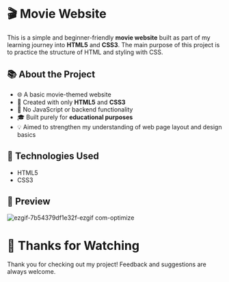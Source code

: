 # 🎬 Movie Website

This is a simple and beginner-friendly **movie website** built as part of my learning journey into **HTML5** and **CSS3**. The main purpose of this project is to practice the structure of HTML and styling with CSS.

## 📚 About the Project

- 🌐 A basic movie-themed website
- 🎨 Created with only **HTML5** and **CSS3**
- 🧩 No JavaScript or backend functionality
- 🎓 Built purely for **educational purposes**
- 💡 Aimed to strengthen my understanding of web page layout and design basics

## 🚀 Technologies Used

- HTML5
- CSS3

## 📸 Preview
![ezgif-7b54379df1e32f-ezgif com-optimize](https://github.com/user-attachments/assets/0f0087c1-23f2-4d06-b548-84a3cc3a0e37)

# 🙏 Thanks for Watching

Thank you for checking out my project! Feedback and suggestions are always welcome.
